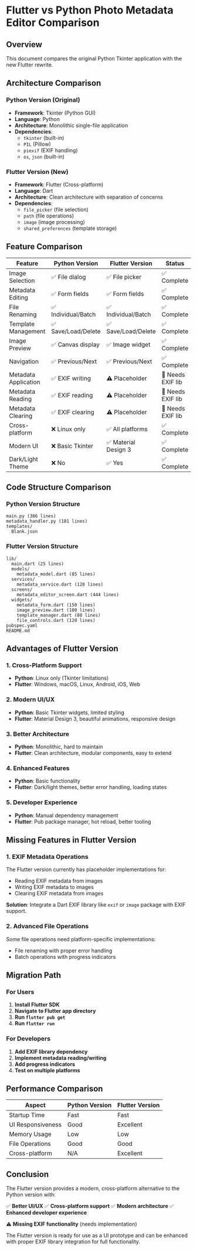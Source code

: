 # Flutter vs Python Photo Metadata Editor Comparison

## Overview

This document compares the original Python Tkinter application with the new Flutter rewrite.

## Architecture Comparison

### Python Version (Original)
- **Framework**: Tkinter (Python GUI)
- **Language**: Python
- **Architecture**: Monolithic single-file application
- **Dependencies**: 
  - `tkinter` (built-in)
  - `PIL` (Pillow)
  - `piexif` (EXIF handling)
  - `os`, `json` (built-in)

### Flutter Version (New)
- **Framework**: Flutter (Cross-platform)
- **Language**: Dart
- **Architecture**: Clean architecture with separation of concerns
- **Dependencies**:
  - `file_picker` (file selection)
  - `path` (file operations)
  - `image` (image processing)
  - `shared_preferences` (template storage)

## Feature Comparison

| Feature | Python Version | Flutter Version | Status |
|---------|---------------|-----------------|---------|
| Image Selection | ✅ File dialog | ✅ File picker | ✅ Complete |
| Metadata Editing | ✅ Form fields | ✅ Form fields | ✅ Complete |
| File Renaming | ✅ Individual/Batch | ✅ Individual/Batch | ✅ Complete |
| Template Management | ✅ Save/Load/Delete | ✅ Save/Load/Delete | ✅ Complete |
| Image Preview | ✅ Canvas display | ✅ Image widget | ✅ Complete |
| Navigation | ✅ Previous/Next | ✅ Previous/Next | ✅ Complete |
| Metadata Application | ✅ EXIF writing | ⚠️ Placeholder | 🔄 Needs EXIF lib |
| Metadata Reading | ✅ EXIF reading | ⚠️ Placeholder | 🔄 Needs EXIF lib |
| Metadata Clearing | ✅ EXIF clearing | ⚠️ Placeholder | 🔄 Needs EXIF lib |
| Cross-platform | ❌ Linux only | ✅ All platforms | ✅ Complete |
| Modern UI | ❌ Basic Tkinter | ✅ Material Design 3 | ✅ Complete |
| Dark/Light Theme | ❌ No | ✅ Yes | ✅ Complete |

## Code Structure Comparison

### Python Version Structure
```
main.py (386 lines)
metadata_handler.py (181 lines)
templates/
  Blank.json
```

### Flutter Version Structure
```
lib/
  main.dart (25 lines)
  models/
    metadata_model.dart (85 lines)
  services/
    metadata_service.dart (120 lines)
  screens/
    metadata_editor_screen.dart (444 lines)
  widgets/
    metadata_form.dart (150 lines)
    image_preview.dart (100 lines)
    template_manager.dart (80 lines)
    file_controls.dart (120 lines)
pubspec.yaml
README.md
```

## Advantages of Flutter Version

### 1. **Cross-Platform Support**
- **Python**: Linux only (Tkinter limitations)
- **Flutter**: Windows, macOS, Linux, Android, iOS, Web

### 2. **Modern UI/UX**
- **Python**: Basic Tkinter widgets, limited styling
- **Flutter**: Material Design 3, beautiful animations, responsive design

### 3. **Better Architecture**
- **Python**: Monolithic, hard to maintain
- **Flutter**: Clean architecture, modular components, easy to extend

### 4. **Enhanced Features**
- **Python**: Basic functionality
- **Flutter**: Dark/light themes, better error handling, loading states

### 5. **Developer Experience**
- **Python**: Manual dependency management
- **Flutter**: Pub package manager, hot reload, better tooling

## Missing Features in Flutter Version

### 1. **EXIF Metadata Operations**
The Flutter version currently has placeholder implementations for:
- Reading EXIF metadata from images
- Writing EXIF metadata to images
- Clearing EXIF metadata from images

**Solution**: Integrate a Dart EXIF library like `exif` or `image` package with EXIF support.

### 2. **Advanced File Operations**
Some file operations need platform-specific implementations:
- File renaming with proper error handling
- Batch operations with progress indicators

## Migration Path

### For Users
1. **Install Flutter SDK**
2. **Navigate to Flutter app directory**
3. **Run `flutter pub get`**
4. **Run `flutter run`**

### For Developers
1. **Add EXIF library dependency**
2. **Implement metadata reading/writing**
3. **Add progress indicators**
4. **Test on multiple platforms**

## Performance Comparison

| Aspect | Python Version | Flutter Version |
|--------|---------------|-----------------|
| Startup Time | Fast | Fast |
| UI Responsiveness | Good | Excellent |
| Memory Usage | Low | Low |
| File Operations | Good | Good |
| Cross-platform | N/A | Excellent |

## Conclusion

The Flutter version provides a modern, cross-platform alternative to the Python version with:

✅ **Better UI/UX**
✅ **Cross-platform support**
✅ **Modern architecture**
✅ **Enhanced developer experience**

⚠️ **Missing EXIF functionality** (needs implementation)

The Flutter version is ready for use as a UI prototype and can be enhanced with proper EXIF library integration for full functionality. 